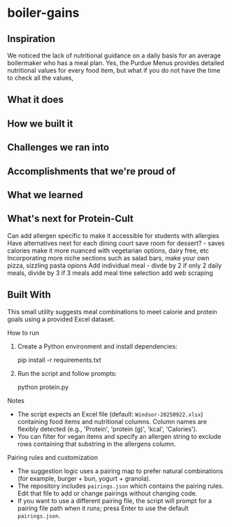 # boiler-gains


## Inspiration

We noticed the lack of nutritional guidance on a daily basis for an average boilermaker who has a meal plan. Yes, the Purdue Menus provides detailed nutritional values for every food item, but what if you do not have the time to check all the values, 


## What it does




## How we built it




## Challenges we ran into



## Accomplishments that we're proud of




## What we learned





## What's next for Protein-Cult

Can add allergen specific to make it accessible for students with allergies
Have alternatives next for each dining court
save room for dessert? - saves calories
make it more nuanced with vegetarian options, dairy free, etc
Incorporating more niche sections such as salad bars, make your own pizza, sizzling pasta opions
Add individual meal  - divde by 2 if only 2 daily meals, divide by 3 if 3 meals
add meal time selection
add web scraping


## Built With

This small utility suggests meal combinations to meet calorie and protein goals using a provided Excel dataset.

How to run
1. Create a Python environment and install dependencies:

	pip install -r requirements.txt

2. Run the script and follow prompts:

	python protein.py

Notes
- The script expects an Excel file (default: `Windsor-20250922.xlsx`) containing food items and nutritional columns. Column names are flexibly detected (e.g., 'Protein', 'protein (g)', 'kcal', 'Calories').
- You can filter for vegan items and specify an allergen string to exclude rows containing that substring in the allergens column.

Pairing rules and customization
 - The suggestion logic uses a pairing map to prefer natural combinations (for example, burger + bun, yogurt + granola).
 - The repository includes `pairings.json` which contains the pairing rules. Edit that file to add or change pairings without changing code.
 - If you want to use a different pairing file, the script will prompt for a pairing file path when it runs; press Enter to use the default `pairings.json`.
